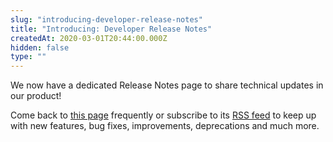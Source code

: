 ```yaml
---
slug: "introducing-developer-release-notes"
title: "Introducing: Developer Release Notes"
createdAt: 2020-03-01T20:44:00.000Z
hidden: false
type: ""
---
```


We now have a dedicated Release Notes page to share technical updates in our product! 

Come back to [this page](https://developers.vtex.com/changelog) frequently or subscribe to its [RSS feed](https://developers.vtex.com/changelog.rss) to keep up with new features, bug fixes, improvements, deprecations and much more.